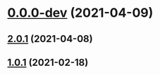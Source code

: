# [0.0.0-dev](https://github.com/AlexRogalskiy/code-formats/compare/v2.0.1...v0.0.0-dev) (2021-04-09)



## [2.0.1](https://github.com/AlexRogalskiy/code-formats/compare/2.0.1...v2.0.1) (2021-04-08)



## [1.0.1](https://github.com/AlexRogalskiy/code-formats/compare/1.0.1...v1.0.1) (2021-02-18)



